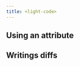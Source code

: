 ```yaml
---
title: <light-code>
---
```


<light-code style="display: none;"></light-code>

<light-code>
  <template slot="code">
    <html>
      <head></head>
      <body>
        Hello World
        <script>
          console.log("Hello World")
        </script>
      </body>
    </html>
  </template>
</light-code>

## Using an attribute

<light-preview preview-mode="shadow-dom">
  <template slot="code">
    <light-code deleted-lines="{1-3, 6, 7}" code="<html>
        <head></head>
        <body>
          Hello World
          <script>
            console.log('Hello World')
          </script>
        </body>
      </html>"
    ></light-code>
  </template>
</light-preview>

## Writings diffs

<light-preview preview-mode="shadow-dom">
  <script type="text/plain" slot="code">
    <light-code deleted-lines="{1-3, 6, 7}">
      <script type="text/plain" slot="code">
        <html>
          <head></head>
          <body>
            Hello World

            <script>
              console.log("Hello World")
            &lt;/script>
          </body>
        </html>
      &lt;/script>
    </light-code>
  </script>
</light-preview>

<light-preview preview-mode="shadow-dom">
  <script type="text/plain" slot="code">
    <light-code deleted-lines="{1-3, 6, 7}">
      <script type="text/plain" slot="code">
        <html>
          <head>
          </head>
          <body>
            <h1>
              Hello World
            </h1>
          </body>
        </html>
      &lt;/script>
    </light-code>
  </script>
</light-preview>

<light-preview preview-mode="shadow-dom">
  <script type="text/plain" slot="code">
    <light-code highlighted-lines="{1-3, 6, 7}">
      <script type="text/plain" slot="code">
        <html>
          <head>
          </head>
          <body>
            <h1>
              Hello World
            </h1>
          </body>
        </html>
      &lt;/script>
    </light-code>
  </script>
</light-preview>
